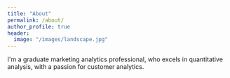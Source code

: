 ```yaml
---
title: "About"
permalink: /about/
author_profile: true
header:
  image: "/images/landscape.jpg"
---
```


I'm a graduate marketing analytics professional, who excels in quantitative analysis, with a passion for customer analytics.

